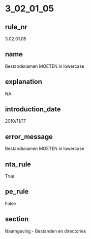 # 3_02_01_05

## rule_nr
3.02.01.05

## name
Bestandsnamen MOETEN in lowercase

## explanation
NA

## introduction_date
2010/11/17

## error_message
Bestandsnamen MOETEN in lowercase

## nta_rule
True

## pe_rule
False

## section
Naamgeving - Bestanden en directories

